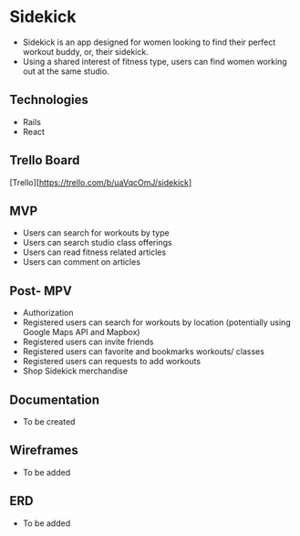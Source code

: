 # Sidekick

* Sidekick is an app designed for women looking to find their perfect workout buddy, or, their sidekick.
* Using a shared interest of fitness type, users can find women working out at the same studio.

## Technologies
* Rails
* React

## Trello Board
[Trello][https://trello.com/b/uaVqcOmJ/sidekick]

## MVP
* Users can search for workouts by type
* Users can search studio class offerings
* Users can read fitness related articles
* Users can comment on articles

## Post- MPV
* Authorization
* Registered users can search for workouts by location (potentially using Google Maps API and Mapbox)
* Registered users can invite friends
* Registered users can favorite and bookmarks workouts/ classes
* Registered users can requests to add workouts
* Shop Sidekick merchandise


## Documentation
* To be created

## Wireframes
* To be added

## ERD
* To be added
